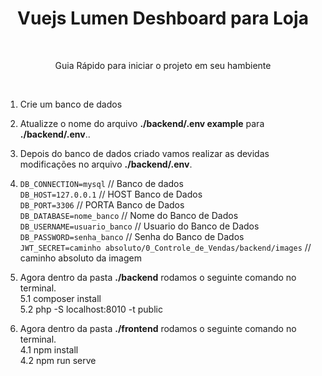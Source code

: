 <h1 align="center">Vuejs Lumen Deshboard para Loja</h1>
<br>

<p align="center">Guia Rápido para iniciar o projeto em seu hambiente </p>
<br>

1. Crie um banco de dados

2. Atualizze o nome do arquivo **./backend/.env example** para  **./backend/.env**..

3. Depois do banco de dados criado vamos realizar as devidas modificações no arquivo **./backend/.env**.

4.  `DB_CONNECTION=mysql`     // Banco de dados <br>
  	`DB_HOST=127.0.0.1`     // HOST Banco de Dados <br>
  	`DB_PORT=3306`   // PORTA Banco de Dados <br>
  	`DB_DATABASE=nome_banco`   // Nome do Banco de Dados <br>
    `DB_USERNAME=usuario_banco`   // Usuario do Banco de Dados <br>
    `DB_PASSWORD=senha_banco`   // Senha do Banco de Dados <br>
		`JWT_SECRET=caminho absoluto/0_Controle_de_Vendas/backend/images`   // caminho absoluto da imagem <br>

5. Agora dentro da pasta **./backend** rodamos o seguinte comando no terminal. <br>
	5.1 composer install <br>
	5.2 php -S localhost:8010 -t public


4. Agora dentro da pasta **./frontend** rodamos o seguinte comando no terminal. <br>
	4.1 npm install <br>
	4.2 npm run serve